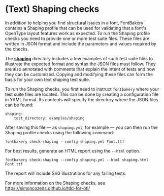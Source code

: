 # (Text) Shaping checks

In addition to helping you find structural issues in a font, FontBakery contains
a Shaping profile that can be used for validating that a font's OpenType layout
features work as expected. To run the Shaping profile checks you need to provide
one or more test suite files. These files are written in JSON format and include
the parameters and values required by the checks.

The [**shaping**](./shaping/) directory includes a few examples of such test suite
files to illustrate the expected format and syntax the JSON files must follow.
They are also annotated with comments that explain the intent of tests and how
they can be customized. Copying and modifying these files can form the basis for
your own text shaping test suite.

To run the Shaping checks, you first need to instruct `fontbakery` where your test
suite files are located. This can be done by creating a configuration file in YAML
format. Its contents will specify the directory where the JSON files can be found:

```
shaping:
    test_directory: examples/shaping
```

After saving this file — as `shaping.yml`, for example — you can then run
the Shaping profile checks using the following command:

    fontbakery check-shaping --config shaping.yml Font.ttf

For best results, generate an HTML report using the `--html` option.

    fontbakery check-shaping --config shaping.yml --html shaping.html Font.ttf

The report will include SVG illustrations for any failing tests.

For more information on the Shaping checks, see https://simoncozens.github.io/tdd-for-otl/
